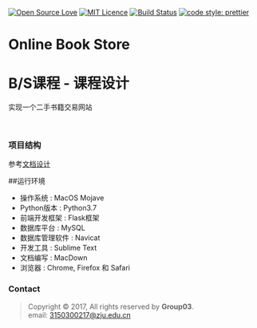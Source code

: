 [![Open Source Love](https://badges.frapsoft.com/os/v2/open-source.svg?v=103)](https://github.com/ellerbrock/open-source-badges/)
[![MIT Licence](https://badges.frapsoft.com/os/mit/mit.svg?v=103)](https://opensource.org/licenses/mit-license.php)
[![Build Status](https://travis-ci.com/AerysNan/ChallengeHub.svg?token=UB5Xzp6dhS72fDX13on9&branch=master)](https://travis-ci.com/AerysNan/ubiquitous-potato)
[![code style: prettier](https://img.shields.io/badge/code_style-prettier-ff69b4.svg?style=flat-square)](https://github.com/prettier/prettier)

# Online Book Store
# B/S课程 - 课程设计

实现一个二手书籍交易网站

<br>

### 项目结构
参考[文档设计](https://github.com/Design.pdf)

##运行环境
- 操作系统	: MacOS Mojave
- Python版本 : Python3.7
- 前端开发框架 : Flask框架
- 数据库平台 : MySQL
- 数据库管理软件 : Navicat
- 开发工具 : Sublime Text
- 文档编写 : MacDown
- 浏览器 	: Chrome, Firefox 和 Safari  


### Contact

> Copyright ©️ 2017, All rights reserved by **Group03**. <br>
> email: [3150300217@zju.edu.cn](mailto:3150300217@zju.edu.cn) 
